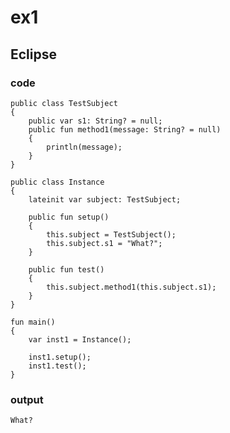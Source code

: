 # ex1
## Eclipse
### code
    public class TestSubject
    {
    	public var s1: String? = null; 
    	public fun method1(message: String? = null)
    	{
    		println(message);
    	}
    }
     
    public class Instance
    {
        lateinit var subject: TestSubject;
    
        public fun setup() 
    	{
            this.subject = TestSubject();
    		this.subject.s1 = "What?"; 
        }
    
        public fun test()
    	{
            this.subject.method1(this.subject.s1);
        }
    }
    
    fun main()
    {
    	var inst1 = Instance();
    	
    	inst1.setup();
    	inst1.test();
    }
### output
    What?
